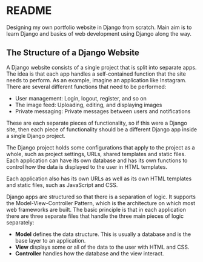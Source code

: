 # README
Designing my own portfolio website in Django from scratch. Main aim is to learn Django and basics of web development using Django along the way.

## The Structure of a Django Website
A Django website consists of a single project that is split into separate apps. The idea is that each app handles a self-contained function that the site needs to perform. As an example, imagine an application like Instagram. There are several different functions that need to be performed:

* User management: Login, logout, register, and so on
* The image feed: Uploading, editing, and displaying images
* Private messaging: Private messages between users and notifications

These are each separate pieces of functionality, so if this were a Django site, then each piece of functionality should be a different Django app inside a single Django project.

The Django project holds some configurations that apply to the project as a whole, such as project settings, URLs, shared templates and static files. Each application can have its own database and has its own functions to control how the data is displayed to the user in HTML templates.

Each application also has its own URLs as well as its own HTML templates and static files, such as JavaScript and CSS.

Django apps are structured so that there is a separation of logic. It supports the Model-View-Controller Pattern, which is the architecture on which most web frameworks are built. The basic principle is that in each application there are three separate files that handle the three main pieces of logic separately:

* **Model** defines the data structure. This is usually a database and is the base layer to an application.
* **View** displays some or all of the data to the user with HTML and CSS.
* **Controller** handles how the database and the view interact.